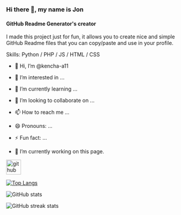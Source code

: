 ### Hi there 👋, my name is Jon
#### GitHub Readme Generator's creator
I made this project just for fun, it allows you to create nice and simple GitHub Readme files that you can copy/paste and use in your profile.

Skills: Python / PHP / JS / HTML / CSS

- 👋 Hi, I’m @kencha-a11
- 👀 I’m interested in ...
- 🌱 I’m currently learning ...
- 💞️ I’m looking to collaborate on ...
- 📫 How to reach me ...
- 😄 Pronouns: ...
- ⚡ Fun fact: ...

- 🔭 I’m currently working on this page. 


[<img src='https://cdn.jsdelivr.net/npm/simple-icons@3.0.1/icons/github.svg' alt='github' height='40'>](https://github.com/kencha-a11)  

[![Top Langs](https://github-readme-stats.vercel.app/api/top-langs/?username=kencha-a11)](https://github.com/anuraghazra/github-readme-stats)

![GitHub stats](https://github-readme-stats.vercel.app/api?username=kencha-a11&show_icons=true)  

<!-- ![GitHub metrics](https://metrics.lecoq.io/kencha-a11)  -->

![GitHub streak stats](https://streak-stats.demolab.com/?user=kencha-a11)  

<!---
kencha-a11/kencha-a11 is a ✨ special ✨ repository because its `README.md` (this file) appears on your GitHub profile.
You can click the Preview link to take a look at your changes.
--->
